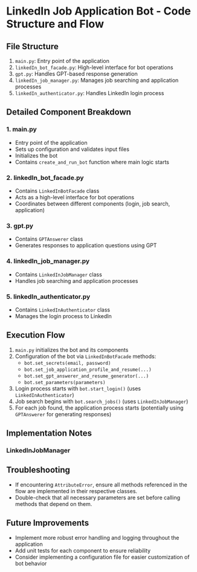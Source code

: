 # LinkedIn Job Application Bot - Code Structure and Flow

## File Structure

1. `main.py`: Entry point of the application
2. `linkedIn_bot_facade.py`: High-level interface for bot operations
3. `gpt.py`: Handles GPT-based response generation
4. `linkedIn_job_manager.py`: Manages job searching and application processes
5. `linkedIn_authenticator.py`: Handles LinkedIn login process

## Detailed Component Breakdown

### 1. main.py
- Entry point of the application
- Sets up configuration and validates input files
- Initializes the bot
- Contains `create_and_run_bot` function where main logic starts

### 2. linkedIn_bot_facade.py
- Contains `LinkedInBotFacade` class
- Acts as a high-level interface for bot operations
- Coordinates between different components (login, job search, application)

### 3. gpt.py
- Contains `GPTAnswerer` class
- Generates responses to application questions using GPT

### 4. linkedIn_job_manager.py
- Contains `LinkedInJobManager` class
- Handles job searching and application processes

### 5. linkedIn_authenticator.py
- Contains `LinkedInAuthenticator` class
- Manages the login process to LinkedIn

## Execution Flow

1. `main.py` initializes the bot and its components
2. Configuration of the bot via `LinkedInBotFacade` methods:
   - `bot.set_secrets(email, password)`
   - `bot.set_job_application_profile_and_resume(...)`
   - `bot.set_gpt_answerer_and_resume_generator(...)`
   - `bot.set_parameters(parameters)`
3. Login process starts with `bot.start_login()` (uses `LinkedInAuthenticator`)
4. Job search begins with `bot.search_jobs()` (uses `LinkedInJobManager`)
5. For each job found, the application process starts (potentially using `GPTAnswerer` for generating responses)

## Implementation Notes

### LinkedInJobManager
## Troubleshooting

- If encountering `AttributeError`, ensure all methods referenced in the flow are implemented in their respective classes.
- Double-check that all necessary parameters are set before calling methods that depend on them.

## Future Improvements

- Implement more robust error handling and logging throughout the application
- Add unit tests for each component to ensure reliability
- Consider implementing a configuration file for easier customization of bot behavior
